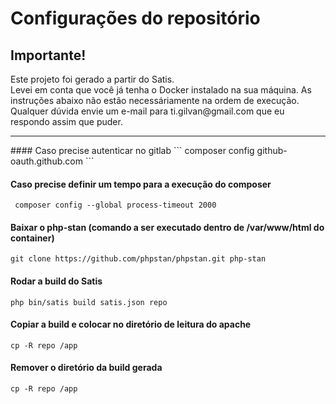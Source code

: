 # Configurações do repositório

## Importante!

<p>
  Este projeto foi gerado a partir do Satis.</br>
  Levei em conta que você já tenha o Docker instalado na sua máquina.
  As instruções abaixo não estão necessáriamente na ordem de execução.
  Qualquer dúvida envie um e-mail para ti.gilvan@gmail.com que eu respondo assim que puder.
</p>
<hr>
#### Caso precise autenticar no gitlab
```
composer config github-oauth.github.com  <API KEY GITHUB>
```

#### Caso precise definir um tempo para a execução do composer
```
 composer config --global process-timeout 2000
```
#### Baixar o php-stan (comando a ser executado dentro de /var/www/html do container)
```
git clone https://github.com/phpstan/phpstan.git php-stan
```

#### Rodar a build do Satis
```
php bin/satis build satis.json repo
```

#### Copiar a build e colocar no diretório de leitura do apache 
```
cp -R repo /app
```

#### Remover o diretório da build gerada
```
cp -R repo /app
```

        
        